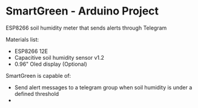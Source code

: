 # SmartGreen - Arduino Project
ESP8266 soil humidity meter that sends alerts through Telegram

Materials list:
- ESP8266 12E
- Capacitive soil humidity sensor v1.2
- 0.96" Oled display (Optional)

SmartGreen is capable of:
- Send alert messages to a telegram group when soil humidity is under a defined threshold
- 
